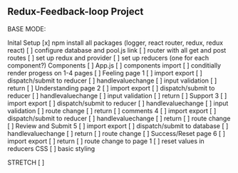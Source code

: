 Redux-Feedback-loop Project
---------------------------

BASE MODE:

Inital Setup
    [x] npm install all packages (logger, react router, redux, redux react)
    [ ] configure database and pool.js link
    [ ] router with all get and post routes
    [ ] set up redux and provider
    [ ] set up reducers (one for each component?)
Components
    [ ] App.js
        [ ] components import
        [ ] conditially render progess on 1-4 pages
    [ ] Feeling page 1
        [ ] import export
        [ ] dispatch/submit to reducer
        [ ] handlevaluechange
        [ ] input validation
        [ ] return
    [ ] Understanding page 2
        [ ] import export
        [ ] dispatch/submit to reducer
        [ ] handlevaluechange
        [ ] input validation
        [ ] return
    [ ] Support 3
        [ ] import export
        [ ] dispatch/submit to reducer
        [ ] handlevaluechange
        [ ] input validation
        [ ] route change
        [ ] return
    [ ] comments 4
        [ ] import export
        [ ] dispatch/submit to reducer
        [ ] handlevaluechange
        [ ] return
        [ ] route change
    [ ] Review and Submit 5
        [ ] import export
        [ ] dispatch/submit to database
        [ ] handlevaluechange
        [ ] return
        [ ] route change
    [ ] Success/Reset page 6
        [ ] import export
        [ ] return
        [ ] route change to page 1
        [ ] reset values in reducers
CSS
    [ ] basic styling


STRETCH
    [ ] 



